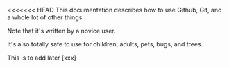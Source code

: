 <<<<<<< HEAD
This documentation describes how to use Github, Git, and a whole lot of other things.

Note that it's written by a novice user.

It's also totally safe to use for children, adults, pets, bugs, and trees.

This is to add later [xxx]